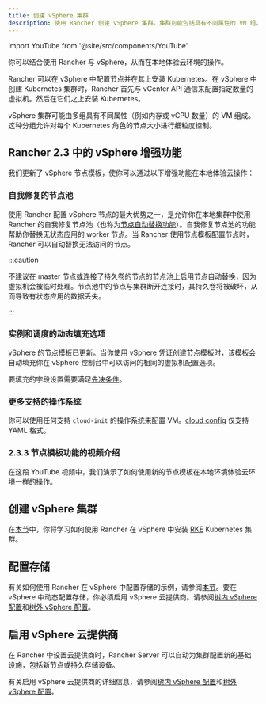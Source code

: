 ```yaml
---
title: 创建 vSphere 集群
description: 使用 Rancher 创建 vSphere 集群。集群可能包括具有不同属性的 VM 组，这些属性可用于细粒度控制节点的大小。
---
```


import YouTube from '@site/src/components/YouTube'

你可以结合使用 Rancher 与 vSphere，从而在本地体验云环境的操作。

Rancher 可以在 vSphere 中配置节点并在其上安装 Kubernetes。在 vSphere 中创建 Kubernetes 集群时，Rancher 首先与 vCenter API 通信来配置指定数量的虚拟机。然后在它们之上安装 Kubernetes。

vSphere 集群可能由多组具有不同属性（例如内存或 vCPU 数量）的 VM 组成。这种分组允许对每个 Kubernetes 角色的节点大小进行细粒度控制。

## Rancher 2.3 中的 vSphere 增强功能

我们更新了 vSphere 节点模板，使你可以通过以下增强功能在本地体验云操作：

### 自我修复的节点池

使用 Rancher 配置 vSphere 节点的最大优势之一，是允许你在本地集群中使用 Rancher 的自我修复节点池（也称为[节点自动替换功能](use-new-nodes-in-an-infra-provider.md#节点自动替换)）。自我修复节点池的功能帮助你替换无状态应用的 worker 节点。当 Rancher 使用节点模板配置节点时，Rancher 可以自动替换无法访问的节点。

:::caution

不建议在 master 节点或连接了持久卷的节点的节点池上启用节点自动替换，因为虚拟机会被临时处理。节点池中的节点与集群断开连接时，其持久卷将被破坏，从而导致有状态应用的数据丢失。

:::

### 实例和调度的动态填充选项

vSphere 的节点模板已更新。当你使用 vSphere 凭证创建节点模板时，该模板会自动填充你在 vSphere 控制台中可以访问的相同的虚拟机配置选项。

要填充的字段设置需要满足[先决条件](../how-to-guides/new-user-guides/launch-kubernetes-with-rancher/use-new-nodes-in-an-infra-provider/vsphere/provision-kubernetes-clusters-in-vsphere.md#vsphere-中的准备工作)。

### 更多支持的操作系统

你可以使用任何支持 `cloud-init` 的操作系统来配置 VM。[cloud config](https://cloudinit.readthedocs.io/en/latest/topics/examples.html) 仅支持 YAML 格式。

### 2.3.3 节点模板功能的视频介绍

在这段 YouTube 视频中，我们演示了如何使用新的节点模板在本地环境体验云环境一样的操作。

<YouTube id="dPIwg6x1AlU"/>

## 创建 vSphere 集群

在[本节](../how-to-guides/new-user-guides/launch-kubernetes-with-rancher/use-new-nodes-in-an-infra-provider/vsphere/provision-kubernetes-clusters-in-vsphere.md)中，你将学习如何使用 Rancher 在 vSphere 中安装 [RKE](https://rancher.com/docs/rke/latest/en/) Kubernetes 集群。

## 配置存储

有关如何使用 Rancher 在 vSphere 中配置存储的示例，请参阅[本节](../how-to-guides/new-user-guides/manage-clusters/provisioning-storage-examples/vsphere-storage.md)。要在 vSphere 中动态配置存储，你必须启用 vSphere 云提供商。请参阅[树内 vSphere 配置](../how-to-guides/new-user-guides/kubernetes-clusters-in-rancher-setup/set-up-cloud-providers/configure-in-tree-vsphere.md)和[树外 vSphere 配置](../how-to-guides/new-user-guides/kubernetes-clusters-in-rancher-setup/set-up-cloud-providers/configure-out-of-tree-vsphere.md)。

## 启用 vSphere 云提供商

在 Rancher 中设置云提供商时，Rancher Server 可以自动为集群配置新的基础设施，包括新节点或持久存储设备。

有关启用 vSphere 云提供商的详细信息，请参阅[树内 vSphere 配置](../how-to-guides/new-user-guides/kubernetes-clusters-in-rancher-setup/set-up-cloud-providers/configure-in-tree-vsphere.md)和[树外 vSphere 配置](../how-to-guides/new-user-guides/kubernetes-clusters-in-rancher-setup/set-up-cloud-providers/configure-out-of-tree-vsphere.md)。
